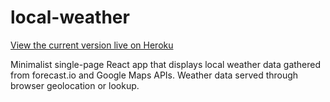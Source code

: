 # local-weather

[View the current version live on Heroku](https://weatherhere.herokuapp.com)

Minimalist single-page React app that displays local weather data gathered from forecast.io and Google Maps APIs. Weather data served through browser geolocation or lookup.
